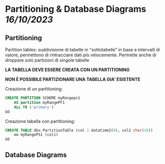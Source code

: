 # Partitioning & Database Diagrams *16/10/2023*
## Partitioning

Partition tables: suddivisione di tabelle in "sottotabelle" in base a intervalli di valore, permettono di rintracciare dati più velocemente. Permette anche di droppare solo partizioni di singole tabelle

**LA TABELLA DEVE ESSERE CREATA CON UN PARTITIONING**

**NON È POSSIBILE PARTIZIONARE UNA TABELLA GIA' ESISTENTE**

Creazione di un partitioning:
``` SQL
CREATE PARTITION SCHEME myRangeps1
    AS partition myRangePF1
    ALL TO ('primary')
GO
```
Creazione tabella con partitioning:
``` SQL
CREATE TABLE dbo.PartitionTable (col 1 datatime2(0), col2 char(10))
    on myRangePS1 (col1)
GO
```

## Database Diagrams


